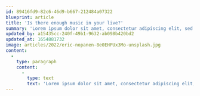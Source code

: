```yaml
---
id: 89416fd9-82c6-46d9-b667-212484a07322
blueprint: article
title: 'Is there enough music in your live?'
summary: 'Lorem ipsum dolor sit amet, consectetur adipiscing elit, sed do eiusmod tempor incididunt ut labore et dolore magna aliqua. Praesent elementum facilisis leo vel fringilla est ullamcorper eget. At imperdiet dui accumsan sit amet nulla facilisi morbi tempus.'
updated_by: a15435cc-240f-49b1-9632-ab098b420bd2
updated_at: 1654881732
image: articles/2022/eric-nopanen-8e0EHPUx3Mo-unsplash.jpg
content:
  -
    type: paragraph
    content:
      -
        type: text
        text: 'Lorem ipsum dolor sit amet, consectetur adipiscing elit, sed do eiusmod tempor incididunt ut labore et dolore magna aliqua. Praesent elementum facilisis leo vel fringilla est ullamcorper eget. At imperdiet dui accumsan sit amet nulla facilisi morbi tempus. Lorem ipsum dolor sit amet, consectetur adipiscing elit, sed do eiusmod tempor incididunt ut labore et dolore magna aliqua. Praesent elementum facilisis leo vel fringilla est ullamcorper eget. At imperdiet dui accumsan sit amet nulla facilisi morbi tempus.'
---
```

